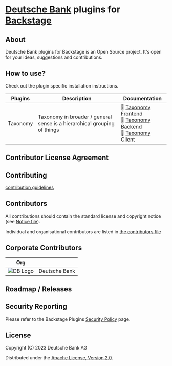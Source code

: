 # [Deutsche Bank](https://www.db.com/index?language_id=1) plugins for [Backstage](https://backstage.io)

## About

Deutsche Bank plugins for Backstage is an Open Source project. It's open for your ideas, suggestions and contributions.

## How to use?

Check out the plugin specific installation instructions.

| Plugins | Description | Documentation                                            |
| --------| ----------- | -------------------------------------------------------- |
| Taxonomy | Taxonomy in broader / general sense is a hierarchical grouping of things | 📘 [Taxonomy Frontend](./plugins/taxonomy)<br>📘 [Taxonomy Backend](./plugins/taxonomy-backend)<br>📘 [Taxonomy Client](./packages/taxonomy-client) |

## Contributor License Agreement

## Contributing

[contribution guidelines](CONTRIBUTING.md)

## Contributors

All contributions should contain the standard license and copyright notice (see [Notice file](NOTICE.md)).  

Individual and organisational contributors are listed in [the contributors file](CONTRIBUTORS.md)

## Corporate Contributors

| Org                                                                                       |                 |
|-------------------------------------------------------------------------------------------|-----------------|
| ![DB Logo](https://avatars1.githubusercontent.com/u/34654027?s=30&v=4 "Deutsche Bank")    | Deutsche Bank   |

## Roadmap / Releases

## Security Reporting

Please refer to the Backstage Plugins [Security Policy](SECURITY.md) page.

## License

Copyright (C) 2023 Deutsche Bank AG

Distributed under the [Apache License, Version 2.0](http://www.apache.org/licenses/LICENSE-2.0).